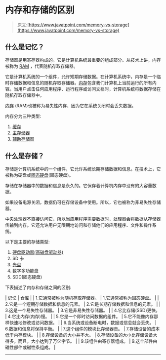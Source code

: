 # 内存和存储的区别

> 原文:[https://www.javatpoint.com/memory-vs-storage](https://www.javatpoint.com/memory-vs-storage)

## 什么是记忆？

存储器是用寄存器构成的。它是计算机系统最重要的组成部分。从技术上讲，内存被称为 [RAM](https://www.javatpoint.com/ram-full-form) ，代表随机存取存储器。

它是计算机系统的一个组件，允许短期存储数据。在计算机系统中，内存是一个临时存储数据和信息的随机存取存储器。[内存](https://www.javatpoint.com/ram)包含我们计算机上当前运行的所有内容。当用户点击任何应用程序、运行程序或访问文档时，计算机系统将数据存储在随机存取存储器中。

[内存](https://www.javatpoint.com/computer-memory) (RAM)也被称为易失性内存，因为它在系统关闭时会丢失数据。

内存分为三种类型:

1.  [缓存](https://www.javatpoint.com/cache-memory)
2.  [主存储器](https://www.javatpoint.com/primary-memory)
3.  [辅助存储器](https://www.javatpoint.com/secondary-memory)

## 什么是存储？

存储是计算机系统中的一个组件，它允许系统长期存储数据和信息。在技术上，它被称为硬盘或[固态硬盘](ssd)(固态硬盘)。

存储在存储器中的数据和信息是永久的。它保存着计算机内存中没有的大容量数据。

如果设备电源关闭，数据仍可在存储设备中使用。所以，它也被称为非易失性存储器。

中央处理器不直接访问它，所以当应用程序需要数据时，处理器会将数据从存储器传输到内存。它还允许用户无限期地访问和存储他们的应用程序、文件和操作系统。

以下是主要的存储类型:

1.  [硬盘驱动器(高磁盘驱动器)](hdd)
2.  SD 卡
3.  [光盘](https://www.javatpoint.com/cd)
4.  数字多功能盘
5.  SDD(固态硬盘)

下表描述了内存和存储之间的区别:

| 记忆 | 仓库 |
| 1.它通常被称为随机存取存储器。 | 1.它通常被称为固态硬盘。 |
| 2.它是一个短期存储数据和信息的元素。 | 2.它是长期存储数据和信息的元素。 |
| 3.这是一个易失性存储器。 | 3.它是非易失性存储器。 |
| 4.它比存储(SSD)更快。 | 4.它比内存(内存)慢。 |
| 5.它是一个即时访问数据的组件。 | 5.它不能像内存那样快速地修改或访问数据。 |
| 6.当系统或设备断电时，数据或信息就会丢失。 | 6.数据和信息将保持平衡。 |
| 7.这个组件的模块比存储器贵。 | 7.存储设备的成本低于内存模块。 |
| 8.存储设备的大小并不大。 | 8.存储设备的大小比存储设备大得多。而且，大小达到了万亿字节。 |
| 9.该组件由寄存器组成。 | 9.这个部件由磁性部件或磁性条组成。 |

* * *